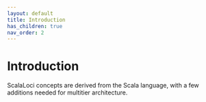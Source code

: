 ```yaml
---
layout: default
title: Introduction
has_children: true
nav_order: 2
---
```


# Introduction
ScalaLoci concepts are derived from the Scala language, with a few additions needed for multitier architecture.